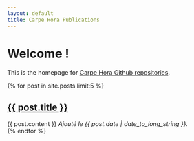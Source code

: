 ```yaml
---
layout: default
title: Carpe Hora Publications
---
```

# Welcome !
This is the homepage for [Carpe Hora Github repositories](https://github.com/Carpe-Hora).

{% for post in site.posts limit:5 %}
<div class="repo">  
  <h2 class="repotitle" ><a href="{{ post.link }}">{{ post.title }}</a></h2>
  {{ post.content }}
  <em>Ajouté le {{ post.date | date_to_long_string }}.</em>
</div>  
{% endfor %}



